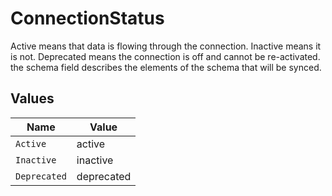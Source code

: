 # ConnectionStatus

Active means that data is flowing through the connection. Inactive means it is not. Deprecated means the connection is off and cannot be re-activated. the schema field describes the elements of the schema that will be synced.


## Values

| Name         | Value        |
| ------------ | ------------ |
| `Active`     | active       |
| `Inactive`   | inactive     |
| `Deprecated` | deprecated   |